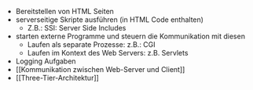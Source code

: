 - Bereitstellen von HTML Seiten
- serverseitige Skripte ausführen (in HTML Code enthalten)
	- Z.B.: SSI: Server Side Includes
- starten externe Programme und steuern die Kommunikation mit diesen
	- Laufen als separate Prozesse: z.B.: CGI
	- Laufen im Kontext des Web Servers: z.B. Servlets
- Logging Aufgaben
- [[Kommunikation zwischen Web-Server und Client]]
- [[Three-Tier-Architektur]]
